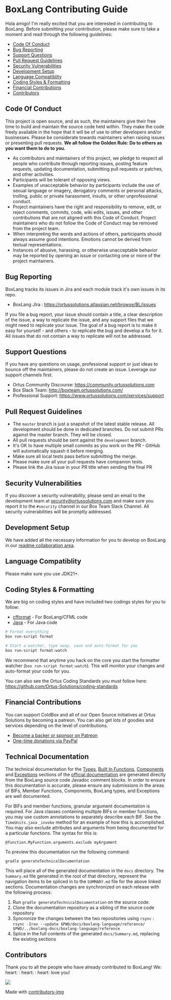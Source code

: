 # BoxLang Contributing Guide

Hola amigo! I'm really excited that you are interested in contributing to BoxLang. Before submitting your contribution, please make sure to take a moment and read through the following guidelines:

- [Code Of Conduct](#code-of-conduct)
- [Bug Reporting](#bug-reporting)
- [Support Questions](#support-questions)
- [Pull Request Guidelines](#pull-request-guidelines)
- [Security Vulnerabilities](#security-vulnerabilities)
- [Development Setup](#development-setup)
- [Language Compatiblity](#language-compatiblity)
- [Coding Styles \& Formatting](#coding-styles--formatting)
- [Financial Contributions](#financial-contributions)
- [Contributors](#contributors)

## Code Of Conduct

This project is open source, and as such, the maintainers give their free time to build and maintain the source code held within. They make the code freely available in the hope that it will be of use to other developers and/or businesses. Please be considerate towards maintainers when raising issues or presenting pull requests.  **We all follow the Golden Rule: Do to others as you want them to do to you.**

- As contributors and maintainers of this project, we pledge to respect all people who contribute through reporting issues, posting feature requests, updating documentation, submitting pull requests or patches, and other activities.
- Participants will be tolerant of opposing views.
- Examples of unacceptable behavior by participants include the use of sexual language or imagery, derogatory comments or personal attacks, trolling, public or private harassment, insults, or other unprofessional conduct.
- Project maintainers have the right and responsibility to remove, edit, or reject comments, commits, code, wiki edits, issues, and other contributions that are not aligned with this Code of Conduct. Project maintainers who do not follow the Code of Conduct may be removed from the project team.
- When interpreting the words and actions of others, participants should always assume good intentions.  Emotions cannot be derived from textual representations.
- Instances of abusive, harassing, or otherwise unacceptable behavior may be reported by opening an issue or contacting one or more of the project maintainers.

## Bug Reporting

BoxLang tracks its issues in Jira and each module track it's own issues in its repo.

- BoxLang JIra : https://ortussolutions.atlassian.net/browse/BL/issues

If you file a bug report, your issue should contain a title, a clear description of the issue, a way to replicate the issue, and any support files that we might need to replicate your issue. The goal of a bug report is to make it easy for yourself - and others - to replicate the bug and develop a fix for it.  All issues that do not contain a way to replicate will not be addressed.

## Support Questions

If you have any questions on usage, professional support or just ideas to bounce off the maintainers, please do not create an issue.  Leverage our support channels first.

- Ortus Community Discourse: https://community.ortussolutions.com
- Box Slack Team: http://boxteam.ortussolutions.com/
- Professional Support: https://www.ortussolutions.com/services/support

## Pull Request Guidelines

- The `master` branch is just a snapshot of the latest stable release. All development should be done in dedicated branches. Do not submit PRs against the master branch. They will be closed.
- All pull requests should be sent against the `development` branch.
- It's OK to have multiple small commits as you work on the PR - GitHub will automatically squash it before merging.
- Make sure all local tests pass before submitting the merge.
- Please make sure all your pull requests have companion tests.
- Please link the Jira issue in your PR title when sending the final PR

## Security Vulnerabilities

If you discover a security vulnerability, please send an email to the development team at [security@ortussolutions.com](mailto:security@ortussolutions.com?subject=security) and make sure you report it to the `#security` channel in our Box Team Slack Channel. All security vulnerabilities will be promptly addressed.

## Development Setup

We have added all the necessary information for you to develop on BoxLang in our [readme collaboration area](../readme.md#collaboration).

## Language Compatiblity

Please make sure you use JDK21+.

## Coding Styles & Formatting

We are big on coding styles and have included two codings styles for you to follow:

- [cfformat](../.cfformat.json) - For BoxLang/CFML code
- [Java](../ortus-java-style.xml) - For Java code

```bash
# Format everything
box run-script format

# Start a watcher, type away, save and auto-format for you
box run-script format:watch
```

We recommend that anytime you hack on the core you start the formatter watcher (`box run-script format:watch`). This will monitor your changes and auto-format your code for you.

You can also see the Ortus Coding Standards you must follow here: https://github.com/Ortus-Solutions/coding-standards

## Financial Contributions

You can support ColdBox and all of our Open Source initiatives at Ortus Solutions by becoming a patreon.  You can also get lots of goodies and services depending on the level of contributions.

- [Become a backer or sponsor on Patreon](https://www.patreon.com/ortussolutions)
- [One-time donations via PayPal](https://www.paypal.com/paypalme/ortussolutions)

## Technical Documentation

The technical documentation for the [Types](https://boxlang.ortusbooks.com/boxlang-language/reference/types), [Built In Functions](https://boxlang.ortusbooks.com/boxlang-language/reference/built-in-functions), [Components](https://boxlang.ortusbooks.com/boxlang-language/reference/components) and [Exceptions](https://boxlang.ortusbooks.com/boxlang-language/reference/exceptions) sections of the [official documentation](https://boxlang.ortusbooks.com/) are generated directly from the BoxLang source code Javadoc comment blocks.   In order to ensure this documentation is accurate, please ensure any submissions in the areas of BIFs, Member Functions, Components, BoxLang types, and Exceptions are well documented.

For BIFs and member functions, granular argument documentation is required. For Java classes containing multiple BIFs or member functions, you may use custom annotations to separately describe each BIF.  See the `TimeUnits.java` `_invoke` method for an example of how this is accomplished.  You may also exclude attributes and arguments from being documented for a particular functions.  The syntax for this is:

```
@function.MyFunction.arguments.exclude myArgument
```

To preview this documentation run the following command:
```
gradle generateTechnicalDocumentation
```

This will place all of the generated documentation in the `docs` directory.  The `Summary.md` file generated in the root of that directory, represent the navigation items to be spliced in to the `SUMMARY.md` file for the above linked sections.  Documentation changes are synchronized on each release with the following process:

1. Run `gradle generateTechnicalDocumentation` on the source code.  
2. Clone the documentation repository as a sibling of the source code repository
3. Syncronize the changes between the two repositories using `rsync` : `rsync -Irav --update $PWD/docs/boxlang-language/reference/ $PWD/../boxlang-docs/boxlang-language/reference`
4. Splice in the full contents of the generated `docs/Summary.md`, replacing the existing sections


## Contributors

Thank you to all the people who have already contributed to BoxLang! We: heart: : heart: : heart: love you!

<a href = "https://github.com/ortus-boxlang/boxlang/graphs/contributors">
  <img src = "https://contrib.rocks/image?repo=ortus-boxlang/boxlang"/>
</a>

Made with [contributors-img](https://contrib.rocks)
